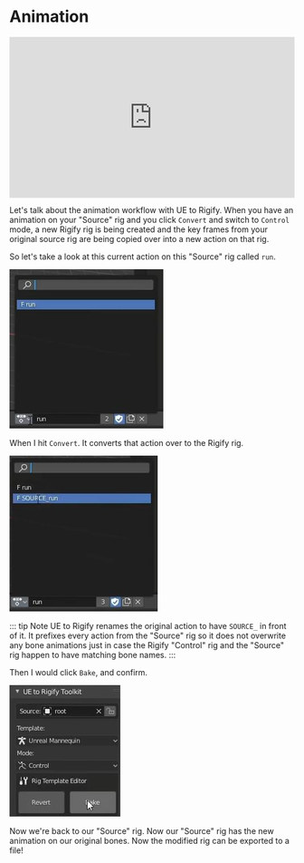 # Animation

<div style="position: relative; width: 100%; height: 0; padding-bottom: 56.25%;">
<iframe src="https://www.youtube.com/embed/r3ORukeV_70" frameborder="0" allow="accelerometer; autoplay; clipboard-write; encrypted-media; gyroscope; picture-in-picture" allowfullscreen style="position: absolute; top: 0; left: 0; width: 100%; height: 100%;"></iframe>
</div>

Let's talk about the animation workflow with UE to Rigify. When you have an animation on your "Source" rig and you
click `Convert` and switch to `Control` mode, a new Rigify rig is being created and the key frames from your original
source rig are being copied over into a new action on that rig.


So let's take a look at this current action on this "Source" rig called `run`.

![1](./images/animation/1.jpg)

When I hit `Convert`. It converts that action over to the Rigify rig.

![2](./images/animation/2.jpg)

::: tip Note
   UE to Rigify renames the original action to have `SOURCE_` in front of it. It prefixes every action from
the "Source" rig so it does not overwrite any bone animations just in case the Rigify "Control" rig and the "Source"
rig happen to have matching bone names.
:::

Then I would click `Bake`, and confirm.

![3](./images/animation/3.jpg)

Now we're back to our "Source" rig. Now our "Source" rig has the new animation on our original bones. Now the
modified rig can be exported to a file!
